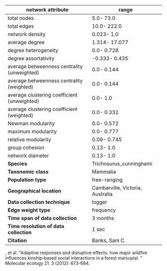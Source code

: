 network attribute|range
---|---
total nodes|5.0- 73.0
total edges|10.0- 222.0
network density|0.023- 1.0
average degree|1.314- 17.077
degree heterogeneity|0.0- 0.728
degree assortativity|-0.333- 0.435
average betweenness centrality (unweighted)|0.0- 0.144
average betweenness centrality (weighted)|0.0- 0.144
average clustering coefficient (unweighted)|0.0- 1.0
average clustering coefficient (weighted)|0.0- 0.332
Newman modularity|0.0- 0.572
maximum modularity|0.0- 0.777
relative modularity|0.09- 0.745
group cohesion|0.13- 1.0
network diameter|0.13- 1.0
**Species**| Trichosurus_cunninghami
**Taxonomic class**| Mammalia
**Population type**| free-ranging
**Geographical location**| Cambarville, Victoria, Australia
**Data collection technique**| logger
**Edge weight type**| frequency
**Time span of data collection**| 3 months
**Time resolution of data collection**| 1 sec
**Citation**| Banks, Sam C.
, et al.
 "Adaptive responses and disruptive effects: how major wildfire influences kinship‐based social interactions in a forest marsupial.
" Molecular ecology 21.
3 (2012): 673-684.
